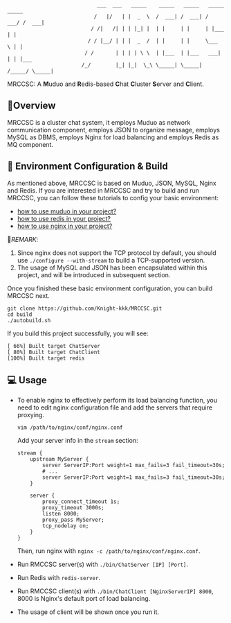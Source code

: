                                  ___  ___   _____    _____   _____   _____   _____  
                                /   |/   | |  _  \  /  ___| /  ___| /  ___/ /  ___| 
                               / /|   /| | | |_| |  | |     | |     | |___  | |     
                              / / |__/ | | |  _  /  | |     | |     \___  \ | |     
                             / /       | | | | \ \  | |___  | |___   ___| | | |___  
                            /_/        |_| |_|  \_\ \_____| \_____| /_____/ \_____| 
MRCCSC: A **M**uduo and **R**edis-based **C**hat **C**luster **S**erver and **C**lient.

## :memo:Overview 
MRCCSC is a cluster chat system, it employs Muduo as network communication component, employs JSON to organize message,  employs MySQL as DBMS, employs Nginx for load balancing and employs Redis as MQ component.

## :hammer: Environment Configuration & Build
As mentioned above, MRCCSC is based on Muduo, JSON, MySQL, Nginx and Redis. If you are interested in MRCCSC and try to build and run MRCCSC, you can follow these tutorials to config your basic environment:
  - [how to use muduo in your project?](https://github.com/chenshuo/muduo-tutorial)
  - [how to use redis in your project?](https://github.com/redis/hiredis.git)
  - [how to use nginx in your project?](https://nginx.org/en/docs/)

📌*REMARK*:
  1. Since nginx does not support the TCP protocol by default, you should use `./configure --with-stream` to build a TCP-supported version.
  2. The usage of MySQL and JSON has been encapsulated within this project, and will be introduced in subsequent section.

Once you finished these basic environment configuration, you can build MRCCSC next.
```shell
git clone https://github.com/Knight-kkk/MRCCSC.git
cd build
./autobuild.sh
```
If you build this project successfully, you will see:
```shell
[ 66%] Built target ChatServer
[ 80%] Built target ChatClient
[100%] Built target redis
```

## 💻 Usage
- To enable nginx to effectively perform its load balancing function, you need to edit nginx configuration file and add the servers that require proxying.
  ```shell
  vim /path/to/nginx/conf/nginx.conf
  ```
  Add your server info in the `stream` section:
  ```
  stream {
      upstream MyServer {
          server ServerIP:Port weight=1 max_fails=3 fail_timeout=30s;
          # ...
          server ServerIP:Port weight=1 max_fails=3 fail_timeout=30s;
      }
      
      server {
          proxy_connect_timeout 1s;
          proxy_timeout 3000s;
          listen 8000;
          proxy_pass MyServer;
          tcp_nodelay on;
      }
  }
  ```
  Then, run nginx with `nginx -c /path/to/nginx/conf/nginx.conf`.

- Run RMCCSC server(s) with `./bin/ChatServer [IP] [Port]`.
- Run Redis with `redis-server`.
- Run RMCCSC client(s) with `./bin/ChatClient [NginxServerIP] 8000`, 8000 is Nginx's default port of load balancing.
- The usage of client will be shown once you run it.
